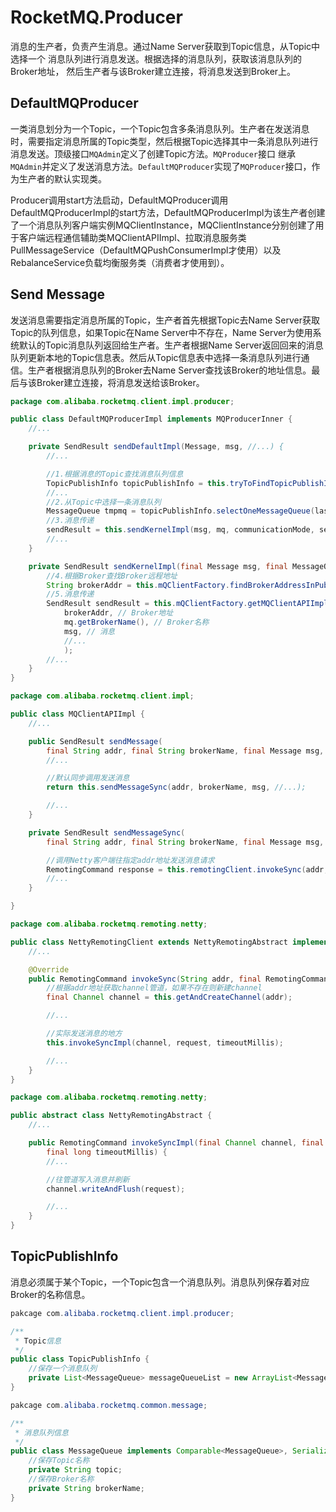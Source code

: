 # RocketMQ.Producer
消息的生产者，负责产生消息。通过Name Server获取到Topic信息，从Topic中选择一个
消息队列进行消息发送。根据选择的消息队列，获取该消息队列的Broker地址，
然后生产者与该Broker建立连接，将消息发送到Broker上。
## DefaultMQProducer
一类消息划分为一个Topic，一个Topic包含多条消息队列。生产者在发送消息时，需要指定消息所属的Topic类型，然后根据Topic选择其中一条消息队列进行消息发送。顶级接口`MQAdmin`定义了创建Topic方法。`MQProducer`接口
继承`MQAdmin`并定义了发送消息方法。`DefaultMQProducer`实现了`MQProducer`接口，作为生产者的默认实现类。

Producer调用start方法启动，DefaultMQProducer调用DefaultMQProducerImpl的start方法，DefaultMQProducerImpl为该生产者创建了一个消息队列客户端实例MQClientInstance，MQClientInstance分别创建了用于客户端远程通信辅助类MQClientAPIImpl、拉取消息服务类PullMessageService（DefaultMQPushConsumerImpl才使用）以及RebalanceService负载均衡服务类（消费者才使用到）。
## Send Message
发送消息需要指定消息所属的Topic，生产者首先根据Topic去Name Server获取Topic的队列信息，如果Topic在Name Server中不存在，Name Server为使用系统默认的Topic消息队列返回给生产者。生产者根据Name Server返回回来的消息队列更新本地的Topic信息表。然后从Topic信息表中选择一条消息队列进行通信。生产者根据消息队列的Broker去Name Server查找该Broker的地址信息。最后与该Broker建立连接，将消息发送给该Broker。
```Java
package com.alibaba.rocketmq.client.impl.producer;

public class DefaultMQProducerImpl implements MQProducerInner {
	//...

	private SendResult sendDefaultImpl(Message, msg, //...) {
		//...

		//1.根据消息的Topic查找消息队列信息
		TopicPublishInfo topicPublishInfo = this.tryToFindTopicPublishInfo(msg.getTopic);
		//...
		//2.从Topic中选择一条消息队列
		MessageQueue tmpmq = topicPublishInfo.selectOneMessageQueue(lastBrokerName);
		//3.消息传递
		sendResult = this.sendKernelImpl(msg, mq, communicationMode, sendCallback, timeout);
		//...
	}

	private SendResult sendKernelImpl(final Message msg, final MessageQueue mq, //...) {
		//4.根据Broker查找Broker远程地址
		String brokerAddr = this.mQClientFactory.findBrokerAddressInPublish(mq.getBrokerName());
		//5.消息传递
		SendResult sendResult = this.mQClientFactory.getMQClientAPIImpl().sendMessage(
			brokerAddr, // Broker地址
			mq.getBrokerName(),	// Broker名称
			msg, //	消息
			//...
			);
		//...
	}
}
```
```Java
package com.alibaba.rocketmq.client.impl;

public class MQClientAPIImpl {
	//...

	public SendResult sendMessage(
		final String addr, final String brokerName, final Message msg, //...) {
		//...

		//默认同步调用发送消息
		return this.sendMessageSync(addr, brokerName, msg, //...);

		//...
	}

	private SendResult sendMessageSync(
		final String addr, final String brokerName, final Message msg, //...) {

		//调用Netty客户端往指定addr地址发送消息请求
		RemotingCommand response = this.remotingClient.invokeSync(addr, request, timeoutMillis);
		//...
	}

}
```
```Java
package com.alibaba.rocketmq.remoting.netty;

public class NettyRemotingClient extends NettyRemotingAbstract implements RemotingClient {
	//...

	@Override
	public RemotingCommand invokeSync(String addr, final RemotingCommand request, long timeoutMillis) {
		//根据addr地址获取channel管道，如果不存在则新建channel
		final Channel channel = this.getAndCreateChannel(addr);

		//...

		//实际发送消息的地方
		this.invokeSyncImpl(channel, request, timeoutMillis);

		//...
	}
}
```
```Java
package com.alibaba.rocketmq.remoting.netty;

public abstract class NettyRemotingAbstract {
	//...

	public RemotingCommand invokeSyncImpl(final Channel channel, final RemotingCommand request,
		final long timeoutMillis) {
		//...

		//往管道写入消息并刷新
		channel.writeAndFlush(request);

		//...
	}
}
```
## TopicPublishInfo
消息必须属于某个Topic，一个Topic包含一个消息队列。消息队列保存着对应Broker的名称信息。
```Java
pakcage com.alibaba.rocketmq.client.impl.producer;

/**
 * Topic信息
 */
public class TopicPublishInfo {
	//保存一个消息队列
	private List<MessageQueue> messageQueueList = new ArrayList<MessageQueue>();
}
```
```Java
pakcage com.alibaba.rocketmq.common.message;

/**
 * 消息队列信息
 */
public class MessageQueue implements Comparable<MessageQueue>, Serializable {
	//保存Topic名称
	private String topic;
	//保存Broker名称
	private String brokerName;
}
```